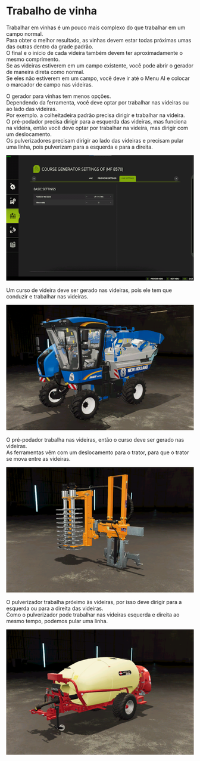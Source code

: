 # Trabalho de vinha
  
Trabalhar em vinhas é um pouco mais complexo do que trabalhar em um campo normal.  
Para obter o melhor resultado, as vinhas devem estar todas próximas umas das outras dentro da grade padrão.  
O final e o início de cada videira também devem ter aproximadamente o mesmo comprimento.  
Se as videiras estiverem em um campo existente, você pode abrir o gerador de maneira direta como normal.  
Se eles não estiverem em um campo, você deve ir até o Menu AI e colocar o marcador de campo nas videiras.  

  
O gerador para vinhas tem menos opções.  
Dependendo da ferramenta, você deve optar por trabalhar nas videiras ou ao lado das videiras.  
Por exemplo. a colheitadeira padrão precisa dirigir e trabalhar na videira.  
      O pré-podador precisa dirigir para a esquerda das videiras, mas funciona na videira, então você deve optar por trabalhar na videira, mas dirigir com um deslocamento.  
      Os pulverizadores precisam dirigir ao lado das videiras e precisam pular uma linha, pois pulverizam para a esquerda e para a direita.  

![Image](../assets/images/vineworkgen_0_0_765_510.png)
  
Um curso de videira deve ser gerado nas videiras, pois ele tem que conduzir e trabalhar nas videiras.  

![Image](../assets/images/vineworkharvest_0_0_765_510.png)
  
O pré-podador trabalha nas videiras, então o curso deve ser gerado nas videiras.  
As ferramentas vêm com um deslocamento para o trator, para que o trator se mova entre as videiras.  

![Image](../assets/images/vineworkpruner_0_0_765_510.png)
  
O pulverizador trabalha próximo às videiras, por isso deve dirigir para a esquerda ou para a direita das videiras.  
Como o pulverizador pode trabalhar nas videiras esquerda e direita ao mesmo tempo, podemos pular uma linha.  

![Image](../assets/images/vineworkspray_0_0_765_510.png)
